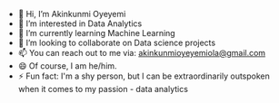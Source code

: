 - 👋 Hi, I’m Akinkunmi Oyeyemi
- 👀 I’m interested in Data Analytics
- 🌱 I’m currently learning Machine Learning 
- 💞️ I’m looking to collaborate on Data science projects 
- 📫 You can reach out to me via: akinkunmioyeyemiola@gmail.com
- 😄 Of course, I am he/him.
- ⚡ Fun fact: I'm a shy person, but I can be extraordinarily outspoken when it comes to my passion - data analytics

<!---
Oyeyemi-akinkunmi/Oyeyemi-akinkunmi is a ✨ special ✨ repository because its `README.md` (this file) appears on your GitHub profile.
You can click the Preview link to take a look at your changes.
--->
